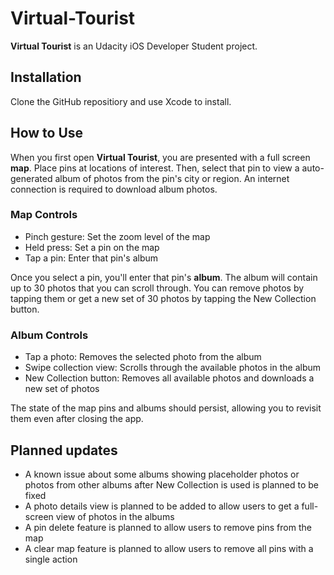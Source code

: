# Virtual-Tourist
**Virtual Tourist** is an Udacity iOS Developer Student project.


## Installation
Clone the GitHub repositiory and use Xcode to install.


## How to Use
When you first open **Virtual Tourist**, you are presented with a full screen **map**.  Place pins at locations of interest.  Then, select that pin to view a auto-generated album of photos from the pin's city or region.  An internet connection is required to download album photos.

### Map Controls
- Pinch gesture: Set the zoom level of the map
- Held press: Set a pin on the map
- Tap a pin: Enter that pin's album

Once you select a pin, you'll enter that pin's **album**.  The album will contain up to 30 photos that you can scroll through.  You can remove photos by tapping them or get a new set of 30 photos by tapping the New Collection button.

### Album Controls
- Tap a photo: Removes the selected photo from the album
- Swipe collection view: Scrolls through the available photos in the album
- New Collection button: Removes all available photos and downloads a new set of photos

The state of the map pins and albums should persist, allowing you to revisit them even after closing the app.

## Planned updates
- A known issue about some albums showing placeholder photos or photos from other albums after New Collection is used is planned to be fixed
- A photo details view is planned to be added to allow users to get a full-screen view of photos in the albums
- A pin delete feature is planned to allow users to remove pins from the map
- A clear map feature is planned to allow users to remove all pins with a single action
